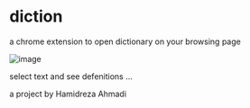 # diction

a chrome extension to open dictionary on your browsing page

![image](https://user-images.githubusercontent.com/108602676/177258605-ef816c0a-66c7-479d-96ec-58812084fe7b.png)

select text and see defenitions ...

a project by Hamidreza Ahmadi
